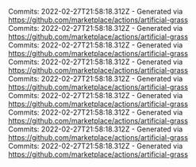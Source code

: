 Commits: 2022-02-27T21:58:18.312Z - Generated via https://github.com/marketplace/actions/artificial-grass
<br>
Commits: 2022-02-27T21:58:18.312Z - Generated via https://github.com/marketplace/actions/artificial-grass
<br>
Commits: 2022-02-27T21:58:18.312Z - Generated via https://github.com/marketplace/actions/artificial-grass
<br>
Commits: 2022-02-27T21:58:18.312Z - Generated via https://github.com/marketplace/actions/artificial-grass
<br>
Commits: 2022-02-27T21:58:18.312Z - Generated via https://github.com/marketplace/actions/artificial-grass
<br>
Commits: 2022-02-27T21:58:18.312Z - Generated via https://github.com/marketplace/actions/artificial-grass
<br>
Commits: 2022-02-27T21:58:18.312Z - Generated via https://github.com/marketplace/actions/artificial-grass
<br>
Commits: 2022-02-27T21:58:18.312Z - Generated via https://github.com/marketplace/actions/artificial-grass
<br>
Commits: 2022-02-27T21:58:18.312Z - Generated via https://github.com/marketplace/actions/artificial-grass
<br>
